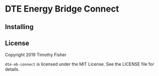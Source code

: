 
# DTE Energy Bridge Connect


## Installing


## License

Copyright 2019 Timothy Fisher

`dte-eb-connect` is licensed under the MIT License.
See the LICENSE file for details.
